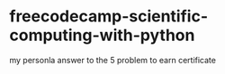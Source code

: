 # freecodecamp-scientific-computing-with-python
my personla answer to the 5 problem to earn certificate 
